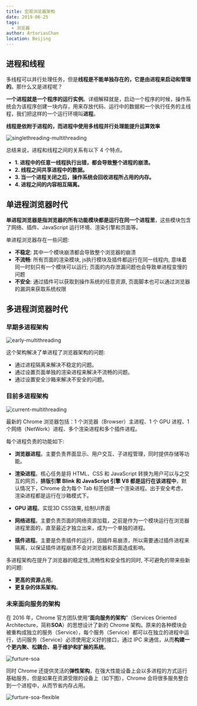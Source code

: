 ```yaml
---
title: 宏观浏览器架构
date: 2019-06-25
tags:
  - 浏览器
author: ArtoriasChan
location: Beijing  
---
```


## 进程和线程

多线程可以并行处理任务，但是**线程是不能单独存在的，它是由进程来启动和管理的**。那什么又是进程呢？

**一个进程就是一个程序的运行实例**。详细解释就是，启动一个程序的时候，操作系统会为该程序创建一块内存，用来存放代码、运行中的数据和一个执行任务的主线程，我们把这样的一个运行环境叫**进程**。

**线程是依附于进程的，而进程中使用多线程并行处理能提升运算效率**

![singlethreading-multithreading](~@assets/posts/browser-architecture/singlethreading-multithreading.png)

总结来说，进程和线程之间的关系有以下 4 个特点。

* **1. 进程中的任意一线程执行出错，都会导致整个进程的崩溃。**
* **2. 线程之间共享进程中的数据。**
* **3. 当一个进程关闭之后，操作系统会回收进程所占用的内存。**
* **4. 进程之间的内容相互隔离。**

## 单进程浏览器时代

**单进程浏览器是指浏览器的所有功能模块都是运行在同一个进程里**，这些模块包含了网络、插件、JavaScript 运行环境、渲染引擎和页面等。

单进程浏览器存在一些问题:

* **不稳定**: 其中一个模块崩溃都会导致整个浏览器的崩溃
* **不流畅**: 所有页面的渲染模块, js执行模块及插件都运行在同一线程内, 意味着同一时刻只有一个模块可以运行; 页面的内存泄漏问题也会导致单进程变慢的问题
* **不安全**: 通过插件可以获取到操作系统的任意资源, 页面脚本也可以通过浏览器的漏洞来获取系统权限

## 多进程浏览器时代

### 早期多进程架构

![early-multithreading](~@assets/posts/browser-architecture//early-multithreading.png)

这个架构解决了单进程了浏览器架构的问题:

* 通过进程隔离来解决不稳定的问题。
* 通过设置页面单独的渲染进程来解决不流畅的问题。
* 通过设置安全沙箱来解决不安全的问题。

### 目前多进程架构

![current-multithreading](~@assets/posts/browser-architecture//current-multithreading.png)

最新的 Chrome 浏览器包括：1 个浏览器（Browser）主进程、1 个 GPU 进程、1 个网络（NetWork）进程、多个渲染进程和多个插件进程。

每个进程负责的功能如下:

* **浏览器进程**。主要负责界面显示、用户交互、子进程管理，同时提供存储等功能。

- **渲染进程**。核心任务是将 HTML、CSS 和 JavaScript 转换为用户可以与之交互的网页，**排版引擎 Blink 和 JavaScript 引擎 V8 都是运行在该进程中**，默认情况下，Chrome 会为每个 Tab 标签创建一个渲染进程。出于安全考虑，渲染进程都是运行在沙箱模式下。

- **GPU 进程**。实现3D CSS效果, 绘制UI界面
- **网络进程**。主要负责页面的网络资源加载，之前是作为一个模块运行在浏览器进程里面的，直至最近才独立出来，成为一个单独的进程。
- **插件进程**。主要是负责插件的运行，因插件易崩溃，所以需要通过插件进程来隔离，以保证插件进程崩溃不会对浏览器和页面造成影响。

多进程架构在提升了浏览器的稳定性,流畅性和安全性的同时, 不可避免的带来些新的问题:

* **更高的资源占用**。
* **更复杂的体系架构**。

### 未来面向服务的架构

在 2016 年，Chrome 官方团队使用“**面向服务的架构**”（Services Oriented Architecture，简称**SOA**）的思想设计了新的 Chrome 架构。原来的各种模块会被重构成独立的服务（Service），每个服务（Service）都可以在独立的进程中运行，访问服务（Service）必须使用定义好的接口，通过 IPC 来通信，从而**构建一个更内聚、松耦合、易于维护和扩展的系统**。

![furture-soa](~@assets/posts/browser-architecture//furture-soa.png)

同时 Chrome 还提供灵活的**弹性架构**，在强大性能设备上会以多进程的方式运行基础服务，但是如果在资源受限的设备上（如下图），Chrome 会将很多服务整合到一个进程中，从而节省内存占用。

![furture-soa-flexible](~@assets/posts/browser-architecture//furture-soa-flexible.png)
